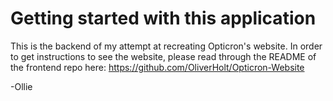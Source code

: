# Getting started with this application

This is the backend of my attempt at recreating Opticron's website. In order to get instructions to see the website, please read through the README of the frontend repo here: https://github.com/OliverHolt/Opticron-Website

-Ollie
